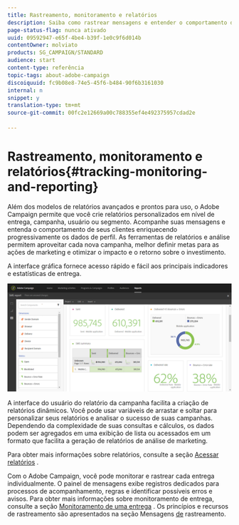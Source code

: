 ```yaml
---
title: Rastreamento, monitoramento e relatórios
description: Saiba como rastrear mensagens e entender o comportamento de seus clientes enriquecendo seus dados de perfil. Com o Adobe Campaign, use ferramentas de relatórios e análises para capitalizar cada nova campanha.
page-status-flag: nunca ativado
uuid: 09592947-e65f-4be4-b39f-1e0c9f6d014b
contentOwner: molviato
products: SG_CAMPAIGN/STANDARD
audience: start
content-type: referência
topic-tags: about-adobe-campaign
discoiquuid: fc9b08e8-74e5-45f6-b484-90f6b3161030
internal: n
snippet: y
translation-type: tm+mt
source-git-commit: 00fc2e12669a00c788355ef4e492375957cdad2e

---
```



# Rastreamento, monitoramento e relatórios{#tracking-monitoring-and-reporting}

Além dos modelos de relatórios avançados e prontos para uso, o Adobe Campaign permite que você crie relatórios personalizados em nível de entrega, campanha, usuário ou segmento. Acompanhe suas mensagens e entenda o comportamento de seus clientes enriquecendo progressivamente os dados de perfil. As ferramentas de relatórios e análise permitem aproveitar cada nova campanha, melhor definir metas para as ações de marketing e otimizar o impacto e o retorno sobre o investimento.

A interface gráfica fornece acesso rápido e fácil aos principais indicadores e estatísticas de entrega.

![](assets/dynamic_report_intro.png)

A interface do usuário do relatório da campanha facilita a criação de relatórios dinâmicos. Você pode usar variáveis de arrastar e soltar para personalizar seus relatórios e analisar o sucesso de suas campanhas. Dependendo da complexidade de suas consultas e cálculos, os dados podem ser agregados em uma exibição de lista ou acessados em um formato que facilita a geração de relatórios de análise de marketing.

Para obter mais informações sobre relatórios, consulte a seção [Acessar relatórios](../../reporting/using/about-dynamic-reports.md) .

Com o Adobe Campaign, você pode monitorar e rastrear cada entrega individualmente. O painel de mensagens exibe registros dedicados para processos de acompanhamento, regras e identificar possíveis erros e avisos. Para obter mais informações sobre monitoramento de entrega, consulte a seção [Monitoramento de uma entrega](../../sending/using/monitoring-a-delivery.md) . Os princípios e recursos de rastreamento são apresentados na seção Mensagens [de](../../sending/using/tracking-messages.md) rastreamento.
